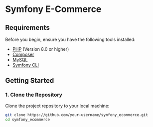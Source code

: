 # Symfony E-Commerce

## Requirements

Before you begin, ensure you have the following tools installed:

- [PHP](https://www.php.net/) (Version 8.0 or higher)
- [Composer](https://getcomposer.org/)
- [MySQL](https://www.mysql.com/)
- [Symfony CLI](https://symfony.com/download)

## Getting Started

### 1. Clone the Repository

Clone the project repository to your local machine:

```bash
git clone https://github.com/your-username/symfony_ecommerce.git
cd symfony_ecommerce
